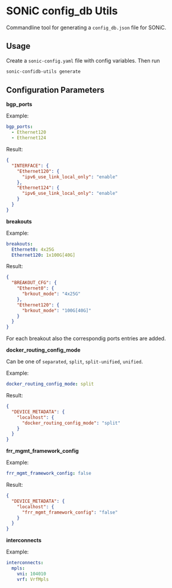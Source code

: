 # SONiC config_db Utils

Commandline tool for generating a `config_db.json` file for SONiC.

## Usage

Create a `sonic-config.yaml` file with config variables.
Then run

```bash
sonic-confidb-utils generate
```

## Configuration Parameters

**bgp_ports**

Example:

```yaml
bgp_ports:
  - Ethernet120
  - Ethernet124
```

Result:

```json
{
  "INTERFACE": {
    "Ethernet120": {
      "ipv6_use_link_local_only": "enable"
    },
    "Ethernet124": {
      "ipv6_use_link_local_only": "enable"
    }
  }
}
```

**breakouts**

Example:

```yaml
breakouts:
  Ethernet0: 4x25G
  Ethernet120: 1x100G[40G]
```

Result:

```json
{
  "BREAKOUT_CFG": {
    "Ethernet0": {
      "brkout_mode": "4x25G"
    },
    "Ethernet120": {
      "brkout_mode": "100G[40G]"
    }
  }
}
```

For each breakout also the correspondig ports entries are added.

**docker_routing_config_mode**

Can be one of `separated`, `split`, `split-unified`, `unified`.

Example:

```yaml
docker_routing_config_mode: split
```

Result:

```json
{
  "DEVICE_METADATA": {
    "localhost": {
      "docker_routing_config_mode": "split"
    }
  }
}
```

**frr_mgmt_framework_config**

Example:

```yaml
frr_mgmt_framework_config: false
```

Result:

```json
{
  "DEVICE_METADATA": {
    "localhost": {
      "frr_mgmt_framework_config": "false"
    }
  }
}
```

**interconnects**

Example:

```yaml
interconnects:
  mpls:
    vni: 104010
    vrf: VrfMpls
```

